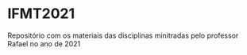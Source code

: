 # IFMT2021
Repositório com os materiais das disciplinas minitradas pelo professor Rafael no ano de 2021
